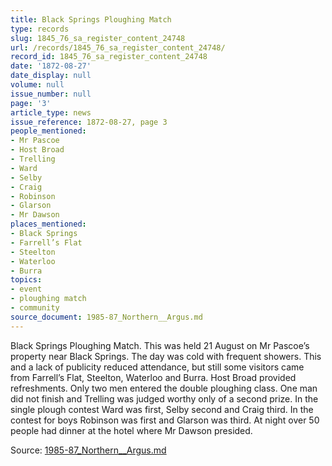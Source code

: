 ```yaml
---
title: Black Springs Ploughing Match
type: records
slug: 1845_76_sa_register_content_24748
url: /records/1845_76_sa_register_content_24748/
record_id: 1845_76_sa_register_content_24748
date: '1872-08-27'
date_display: null
volume: null
issue_number: null
page: '3'
article_type: news
issue_reference: 1872-08-27, page 3
people_mentioned:
- Mr Pascoe
- Host Broad
- Trelling
- Ward
- Selby
- Craig
- Robinson
- Glarson
- Mr Dawson
places_mentioned:
- Black Springs
- Farrell’s Flat
- Steelton
- Waterloo
- Burra
topics:
- event
- ploughing match
- community
source_document: 1985-87_Northern__Argus.md
---
```


Black Springs Ploughing Match.  This was held 21 August on Mr Pascoe’s property near Black Springs.  The day was cold with frequent showers.  This and a lack of publicity reduced attendance, but still some visitors came from Farrell’s Flat, Steelton, Waterloo and Burra.  Host Broad provided refreshments.  Only two men entered the double ploughing class.  One man did not finish and Trelling was judged worthy only of a second prize.  In the single plough contest Ward was first, Selby second and Craig third.  In the contest for boys Robinson was first and Glarson was third.  At night over 50 people had dinner at the hotel where Mr Dawson presided.

Source: [1985-87_Northern__Argus.md](/downloads/markdown/1985-87_Northern__Argus.md)
